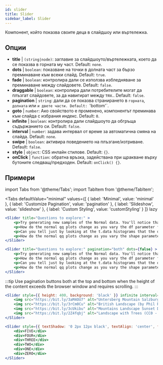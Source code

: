 ```yaml
---
id: slider 
title: Slider
sidebar_label: Slider
---
```


Компонент, който показва своите деца в слайдшоу или въртележка.

## Опции

* __title__ | `(string|node)`: заглавие за слайдшоуто/въртележката, което да се показва в горната му част. Default: `none`.
* __dots__ | `boolean`: показване на точки в долната част за бързо преминаване към всеки слайд. Default: `true`.
* __fade__ | `boolean`: контролира дали се използва избледняване за преминаване между слайдовете. Default: `false`.
* __draggable__ | `boolean`: контролира дали потребителите могат да плъзгат слайдовете, за да навигират между тях.. Default: `false`.
* __pagination__ | `string`: дали да се показва странирането в `горната`, `долната` или `и двете части. Default: `'bottom'`.
* __goto__ | `number`: Ако свойството е променено, компонентът преминава към слайда с избрания индекс. Default: `0`.
* __infinite__ | `boolean`: контролира дали слайдшоуто да обгръща съдържанието си. Default: `false`.
* __interval__ | `number`: задава интервал от време за автоматична смяна на слайда. Default: `none`.
* __swipe__ | `boolean`: активира поведението на плъзгане/изтриване. Default: `false`.
* __style__ | `object`: CSS инлайн стилове. Default: `{}`.
* __onClick__ | `function`: обратна връзка, задействана при щракване върху бутоните следващ/предходен. Default: `onClick() {}`.


## Примери


import Tabs from '@theme/Tabs';
import TabItem from '@theme/TabItem';

<Tabs
    defaultValue="minimal"
    values={[
        { label: 'Minimal', value: 'minimal' },
        { label: 'Customize Pagination', value: 'pagination' },
        { label: 'Slideshow', value: 'slideshow' },
        { label: 'Custom Styling', value: 'customStyling' }
    ]}
    lazy
>

<TabItem value="minimal">

```jsx live
<Slider title="Questions to explore:" >
    <p>Try generating new samples of the Normal data. You'll notice that the points don't always lie exactly on the line. This is typical variation. As you generate more random realizations of this plot you'll get better calibrated to the kind of deviation you can expect to see from this large a sample of Normal data.</p>
    <p>How do the normal qq plots change as you vary the df parameter for the t-distributed data?</p>
    <p>Can you tell just by looking at the t.data histograms that the data aren't normally distributed? Is it easier to tell from the QQ plots?</p>
    <p>How do the normal qq plots change as you vary the shape parameter in the gamma-distributed data?</p>
</Slider>
```

</TabItem>

<TabItem value="pagination">

```jsx live
<Slider title="Questions to explore:" pagination="both" dots={false} >
    <p>Try generating new samples of the Normal data. You'll notice that the points don't always lie exactly on the line. This is typical variation. As you generate more random realizations of this plot you'll get better calibrated to the kind of deviation you can expect to see from this large a sample of Normal data.</p>
    <p>How do the normal qq plots change as you vary the df parameter for the t-distributed data?</p>
    <p>Can you tell just by looking at the t.data histograms that the data aren't normally distributed? Is it easier to tell from the QQ plots?</p>
    <p>How do the normal qq plots change as you vary the shape parameter in the gamma-distributed data?</p>
</Slider>
```

:::tip
Use pagination buttons both at the top and bottom when the height of the content exceeds the browser window and requires scrolling.
:::

</TabItem>

<TabItem value="slideshow">

```jsx live
<Slider style={{ height: 400, background: 'black' }} infinite interval={2000} >
    <img src="https://bit.ly/3aM4OU7" alt="Untersberg Mountain Salzburg (by Giuseppe Milo, CC BY 3.0)" />
    <img src="https://bit.ly/3rCm0Cu" alt="British Landscape (by Phil Riley, Pixabay License)" />
    <img src="https://bit.ly/3cUkibu" alt="Mountains Landscape Sunset Dusk (Pixabay License)" />
    <img src="https://bit.ly/2Z4fqbj" alt="Landscape with Trees (CC0 - Public Domain)" /> 
</Slider>
```

</TabItem>

<TabItem value="customStyling">

```jsx live
<Slider style={{ textShadow: '0 2px 12px black', textAlign: 'center', fontSize: 90 }} infinite interval={1000} >
    <div>FIVE</div>
    <div>FOUR</div>
    <div>THREE</div>
    <div>TWO</div>
    <div>ONE</div>
    <div>ZERO</div>
</Slider>
```

</TabItem>

</Tabs>


